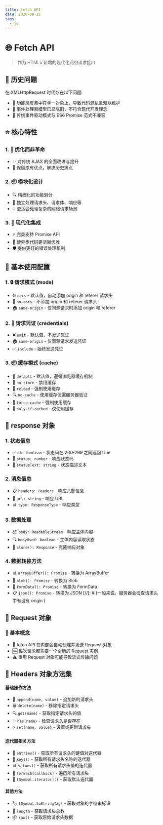 ```yaml
---
title: fetch API
date: 2020-09-15
tags:
  - js
---
```


# 🌐 Fetch API

> 作为 HTML5 新增的现代化网络请求接口

## 📜 历史问题

在 XMLHttpRequest 时代存在以下问题:

- 🔸 功能高度集中在单一对象上，导致代码混乱且难以维护
- 🔸 事件处理器模型已显陈旧，不符合现代开发理念
- 🔸 传统事件驱动模式与 ES6 Promise 范式不兼容

## ⭐ 核心特性

### 1. 🔄 优化而非革命

- ✨ 对传统 AJAX 的全面改进与提升
- 🎯 保留原有优点，解决历史痛点

### 2. 📦 模块化设计

- 🔍 精细化的功能划分
- 🎨 独立处理请求头、请求体、响应等
- 💡 更适合处理复杂的网络请求场景

### 3. 🚀 现代化集成

- ⚡ 完美支持 Promise API
- 📝 使异步代码更清晰优雅
- 🛡️ 提供更好的错误处理机制

## 🌟 基本使用配置

### 1. 🔒 请求模式 (mode)

- 🌐 `cors` - 默认值，自动添加 origin 和 referer 请求头
- 🚫 `no-cors` - 不添加 origin 和 referer 请求头
- 🏠 `same-origin` - 仅同源请求时添加 origin 和 referer

### 2. 🔑 请求凭证 (credentials)

- ❌ `omit` - 默认值，不发送凭证
- 🏠 `same-origin` - 仅同源请求发送凭证
- ✅ `include` - 始终发送凭证

### 3. 📦 缓存模式 (cache)

- 🔄 `default` - 默认值，遵循浏览器缓存机制
- 🚫 `no-store` - 禁用缓存
- 🔄 `reload` - 强制使用缓存
- 🔍 `no-cache` - 使用缓存但需服务器验证
- 💾 `force-cache` - 强制使用缓存
- 📌 `only-if-cached` - 仅使用缓存

## 📡 response 对象

### 1. 状态信息

- ✅ `ok: boolean` - 状态码在 200-299 之间返回 true
- 🔢 `status: number` - 响应状态码
- 📝 `statusText: string` - 状态描述文本

### 2. 消息信息

- 📋 `headers: Headers` - 响应头部信息
- 🔗 `url: string` - 响应 URL
- 📊 `type: ResponseType` - 响应类型

### 3. 数据处理

- 📦 `body: ReadableStream` - 响应主体内容
- 🔍 `bodyUsed: boolean` - 主体内容读取状态
- 🔄 `clone(): Response` - 克隆响应对象

### 4. 数据转换方法

- 📊 `arrayBuffer(): Promise` - 转换为 ArrayBuffer
- 📁 `blob(): Promise` - 转换为 Blob
- 📝 `formData(): Promise` - 转换为 FormData
- 📋 `json(): Promise` - 转换为 JSON
  [//]: # (一般来说，服务器会检查请求头中有没有 origin )

## 📡 Request 对象

### 🎯 基本概念

- 🔄 fetch API 在内部会自动创建并发送 Request 对象
- 🆕 每次请求都需要一个全新的 Request 实例
- ⚠️ 重用 Request 对象可能导致流式传输问题

## 🔧 Headers 对象方法集

#### 基础操作方法

- 📝 `append(name, value)` - 追加新的请求头
- 🗑️ `delete(name)` - 移除指定请求头
- 🔍 `get(name)` - 获取指定请求头的值
- ✨ `has(name)` - 检查请求头是否存在
- ⚡ `set(name, value)` - 设置或更新请求头

#### 迭代器相关方法

- 🔄 `entries()` - 获取所有请求头的键值对迭代器
- 🔑 `keys()` - 获取所有请求头名称的迭代器
- 📊 `values()` - 获取所有请求头值的迭代器
- 🔁 `forEach(callback)` - 遍历所有请求头
- 🎯 `[Symbol.iterator]()` - 获取默认迭代器

#### 其他方法

- 🏷️ `[Symbol.toStringTag]` - 获取对象的字符串标识
- 📏 `length` - 获取请求头总数
- 📦 `raw()` - 获取原始请求头数据
